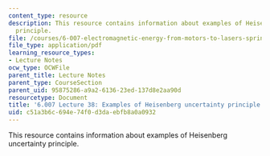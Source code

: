 ```yaml
---
content_type: resource
description: This resource contains information about examples of Heisenberg uncertainty
  principle.
file: /courses/6-007-electromagnetic-energy-from-motors-to-lasers-spring-2011/c51a3b6c694e74f0d3daebfb8a0a0932_MIT6_007S11_lec38.pdf
file_type: application/pdf
learning_resource_types:
- Lecture Notes
ocw_type: OCWFile
parent_title: Lecture Notes
parent_type: CourseSection
parent_uid: 95875286-a9a2-6136-23ed-137d8e2aa90d
resourcetype: Document
title: '6.007 Lecture 38: Examples of Heisenberg uncertainty principle'
uid: c51a3b6c-694e-74f0-d3da-ebfb8a0a0932
---
```

This resource contains information about examples of Heisenberg uncertainty principle.

